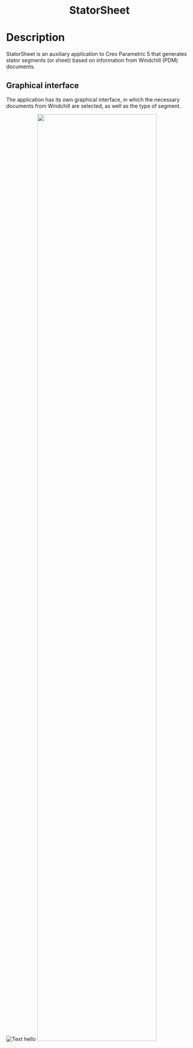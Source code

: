 <h1 align="center">StatorSheet</h1>

# Description

StatorSheet is an auxiliary application to Creo Parametric 5 that generates stator segments (or sheet) based on information from Windchill (PDM) documents.

## Graphical interface
The application has its own graphical interface, in which the necessary documents from Windchill are selected, as well as the type of segment.

![Text](https://media.giphy.com/media/h1tu2nhdQRIABDMQ2R/giphy.gif)
hello
<img src="https://media.giphy.com/media/h1tu2nhdQRIABDMQ2R/giphy.gif" width="80%"></p>
